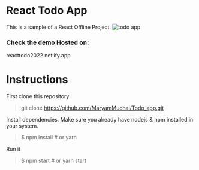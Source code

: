 # React Todo App
This is a sample of a React Offline Project.
![todo app](https://user-images.githubusercontent.com/78798386/175889674-4ea0f8c7-49b7-4214-a177-8d5240dbf9c1.PNG)

### Check the demo Hosted on:
reacttodo2022.netlify.app

# Instructions
First clone this repository
> git clone https://github.com/MaryamMuchai/Todo_app.git

Install dependencies. Make sure you already have nodejs & npm installed in your system.
> $ npm install # or yarn

Run it
> $ npm start # or yarn start

